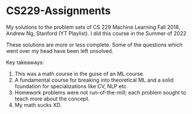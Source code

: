 # CS229-Assignments
My solutions to the problem sets of CS 229 Machine Learning Fall 2018, Andrew Ng, Stanford (YT Playlist). I did this course in the Summer of 2022

These solutions are more or less complete. Some of the questions which went over my head have been left unsolved.

Key takeaways:

1. This was a math course in the guise of an ML course.
2. A fundamental course for breaking into theoretical ML and a solid foundation for specializations like CV, NLP etc.
3. Homework problems were not run-of-the-mill; each problem sought to teach more about the concept.
4. My math sucks XD.

